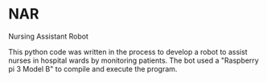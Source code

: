 # NAR
Nursing Assistant Robot

This python code was written in the process to develop a robot to assist nurses in hospital wards by monitoring patients. The bot used a "Raspberry pi 3 Model B" to compile and execute the program.
